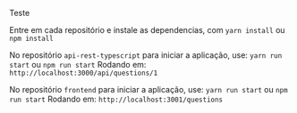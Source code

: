 Teste 

Entre em cada repositório e instale as dependencias, com `yarn install` ou `npm install`

No repositório `api-rest-typescript` para iniciar a aplicação, use: `yarn run start` ou `npm run start`
Rodando em: `http://localhost:3000/api/questions/1`

No repositório `frontend` para iniciar a aplicação, use: `yarn run start` ou `npm run start`
Rodando em: `http://localhost:3001/questions`
